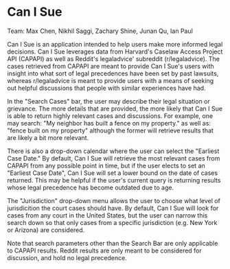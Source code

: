 # Can I Sue
Team: Max Chen, Nikhil Saggi, Zachary Shine, Junan Qu, Ian Paul


Can I Sue is an application intended to help users make more informed legal decisions. Can I Sue leverages data from Harvard's Caselaw Access Project API (CAPAPI) as well as Reddit's legaladvice' subreddit (r/legaladvice). The cases retrieved from CAPAPI are meant to provide Can I Sue's users with insight into what sort of legal precedences have been set by past lawsuits, whereas r/legaladvice is meant to provide users with a means of seeking out helpful discussions that people with similar experiences have had.

In the "Search Cases" bar, the user may describe their legal situation or grievance. The more details that are provided, the more likely that Can I Sue is able to return highly relevant cases and discussions. For example, one may search:
"My neighbor has built a fence on my property." as well as: "fence built on my property"
although the former will retrieve results that are likely a bit more relevant.

There is also a drop-down calendar where the user can select the "Earliest Case Date." By default, Can I Sue will retrieve the most relevant cases from CAPAPI from any possible point in time, but if the user elects to set an "Earliest Case Date", Can I Sue will set a lower bound on the date of cases returned. This may be helpful if the user's current query is returning results whose legal precedence has become outdated due to age.

The "Jurisdiction" drop-down menu allows the user to choose what level of jurisdicition the court cases should have. By default, Can I Sue will look for cases from any court in the United States, but the user can narrow this search down so that only cases from a specific jurisdiction (e.g. New York or Arizona) are considered.

Note that search parameters other than the Search Bar are only applicable to CAPAPI results. Reddit results are only meant to be considered for discussion, and hold no legal precedence.
